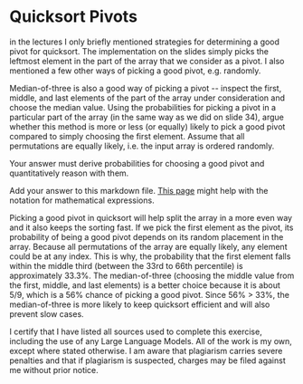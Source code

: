 # Quicksort Pivots

in the lectures I only briefly mentioned strategies for determining a good pivot
for quicksort. The implementation on the slides simply picks the leftmost
element in the part of the array that we consider as a pivot. I also mentioned a
few other ways of picking a good pivot, e.g. randomly.

Median-of-three is also a good way of picking a pivot -- inspect the first,
middle, and last elements of the part of the array under consideration and
choose the median value. Using the probabilities for picking a pivot in a
particular part of the array (in the same way as we did on slide 34), argue
whether this method is more or less (or equally) likely to pick a good pivot
compared to simply choosing the first element. Assume that all permutations are
equally likely, i.e. the input array is ordered randomly.

Your answer must derive probabilities for choosing a good pivot and
quantitatively reason with them.

Add your answer to this markdown file. [This
page](https://docs.github.com/en/get-started/writing-on-github/working-with-advanced-formatting/writing-mathematical-expressions)
might help with the notation for mathematical expressions.


Picking a good pivot in quicksort will help split the array in a more even way and it also keeps the sorting fast. If we pick the first element as the pivot, its probability of being a good pivot depends on its random placement in the array. Because all permutations of the array are equally likely, any element could be at any index. This is why, the probability that the first element falls within the middle third (between the 33rd to 66th percentile) is approximately 33.3%. The median-of-three (choosing the middle value from the first, middle, and last elements) is a better choice because it is about 5/9, which is a 56% chance of picking a good pivot. Since 56% > 33%, the median-of-three is more likely to keep quicksort efficient and will also prevent slow cases.

I certify that I have listed all sources used to complete this exercise, including the use of any Large Language Models. All of the work is my own, except where stated otherwise. I am aware that plagiarism carries severe penalties and that if plagiarism is suspected, charges may be filed against me without prior notice.
